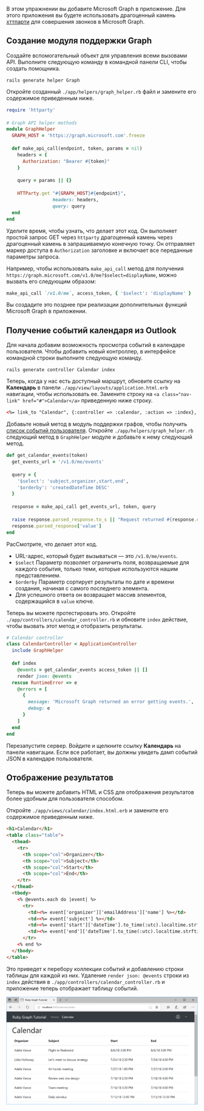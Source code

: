 <!-- markdownlint-disable MD002 MD041 -->

В этом упражнении вы добавите Microsoft Graph в приложение. Для этого приложения вы будете использовать драгоценный камень [хттпарти](https://github.com/jnunemaker/httparty) для совершения звонков в Microsoft Graph.

## <a name="create-a-graph-helper"></a>Создание модуля поддержки Graph

Создайте вспомогательный объект для управления всеми вызовами API. Выполните следующую команду в командной панели CLI, чтобы создать помощника.

```Shell
rails generate helper Graph
```

Откройте созданный `./app/helpers/graph_helper.rb` файл и замените его содержимое приведенным ниже.

```ruby
require 'httparty'

# Graph API helper methods
module GraphHelper
  GRAPH_HOST = 'https://graph.microsoft.com'.freeze

  def make_api_call(endpoint, token, params = nil)
    headers = {
      Authorization: "Bearer #{token}"
    }

    query = params || {}

    HTTParty.get "#{GRAPH_HOST}#{endpoint}",
                 headers: headers,
                 query: query
  end
end
```

Уделите время, чтобы узнать, что делает этот код. Он выполняет простой запрос GET через `httparty` драгоценный камень через драгоценный камень в запрашиваемую конечную точку. Он отправляет маркер доступа в `Authorization` заголовке и включает все переданные параметры запроса.

Например, чтобы использовать `make_api_call` метод для получения `https://graph.microsoft.com/v1.0/me?$select=displayName`, можно вызвать его следующим образом:

```ruby
make_api_call `/v1.0/me`, access_token, { '$select': 'displayName' }
```

Вы создадите это позднее при реализации дополнительных функций Microsoft Graph в приложении.

## <a name="get-calendar-events-from-outlook"></a>Получение событий календаря из Outlook

Для начала добавим возможность просмотра событий в календаре пользователя. Чтобы добавить новый контроллер, в интерфейсе командной строки выполните следующую команду.

```Shell
rails generate controller Calendar index
```

Теперь, когда у нас есть доступный маршрут, обновите ссылку на **Календарь** в панели `./app/view/layouts/application.html.erb` навигации, чтобы использовать ее. Замените строку на `<a class="nav-link" href="#">Calendar</a>` приведенную ниже строку.

```html
<%= link_to "Calendar", {:controller => :calendar, :action => :index}, class: "nav-link#{' active' if controller.controller_name == 'calendar'}" %>
```

Добавьте новый метод в модуль поддержки графов, чтобы получить [список событий пользователя](https://developer.microsoft.com/en-us/graph/docs/api-reference/v1.0/api/user_list_events). Откройте `./app/helpers/graph_helper.rb` следующий метод в `GraphHelper` модуле и добавьте к нему следующий метод.

```ruby
def get_calendar_events(token)
  get_events_url = '/v1.0/me/events'

  query = {
    '$select': 'subject,organizer,start,end',
    '$orderby': 'createdDateTime DESC'
  }

  response = make_api_call get_events_url, token, query

  raise response.parsed_response.to_s || "Request returned #{response.code}" unless response.code == 200
  response.parsed_response['value']
end
```

РасСмотрите, что делает этот код.

- URL-адрес, который будет вызываться — это `/v1.0/me/events`.
- `$select` Параметр позволяет ограничить поля, возвращаемые для каждого события, только теми, которые используются нашим представлением.
- `$orderby` Параметр сортирует результаты по дате и времени создания, начиная с самого последнего элемента.
- Для успешного ответа он возвращает массив элементов, содержащийся в `value` ключе.

Теперь вы можете протестировать это. Откройте `./app/controllers/calendar_controller.rb` и обновите `index` действие, чтобы вызвать этот метод и отобразить результаты.

```ruby
# Calendar controller
class CalendarController < ApplicationController
  include GraphHelper

  def index
    @events = get_calendar_events access_token || []
    render json: @events
  rescue RuntimeError => e
    @errors = [
      {
        message: 'Microsoft Graph returned an error getting events.',
        debug: e
      }
    ]
  end
end
```

Перезапустите сервер. Войдите и щелкните ссылку **Календарь** на панели навигации. Если все работает, вы должны увидеть дамп событий JSON в календаре пользователя.

## <a name="display-the-results"></a>Отображение результатов

Теперь вы можете добавить HTML и CSS для отображения результатов более удобным для пользователя способом.

Откройте `./app/views/calendar/index.html.erb` и замените его содержимое приведенным ниже.

```html
<h1>Calendar</h1>
<table class="table">
  <thead>
    <tr>
      <th scope="col">Organizer</th>
      <th scope="col">Subject</th>
      <th scope="col">Start</th>
      <th scope="col">End</th>
    </tr>
  </thead>
  <tbody>
    <% @events.each do |event| %>
      <tr>
        <td><%= event['organizer']['emailAddress']['name'] %></td>
        <td><%= event['subject'] %></td>
        <td><%= event['start']['dateTime'].to_time(:utc).localtime.strftime('%-m/%-d/%y %l:%M %p') %></td>
        <td><%= event['end']['dateTime'].to_time(:utc).localtime.strftime('%-m/%-d/%y %l:%M %p') %></td>
      </tr>
    <% end %>
  </tbody>
</table>
```

Это приведет к перебору коллекции событий и добавлению строки таблицы для каждой из них. Удаление `render json: @events` строки из `index` действия в `./app/controllers/calendar_controller.rb` и приложение теперь отображает таблицу событий.

![Снимок экрана С таблицей событий](./images/add-msgraph-01.png)